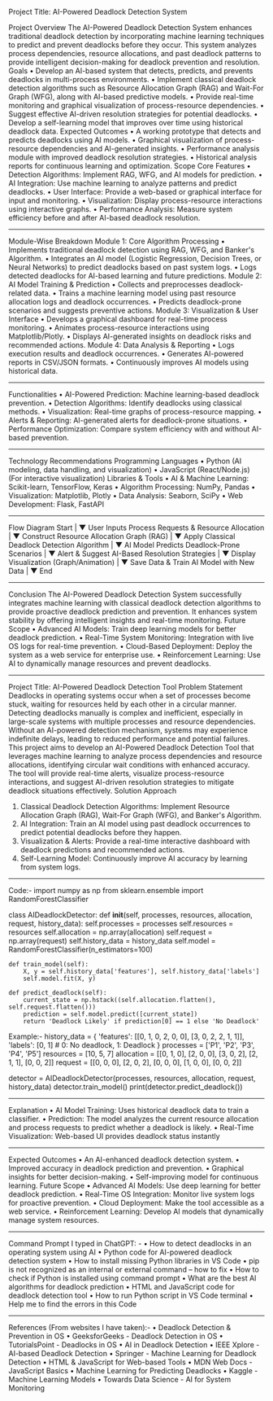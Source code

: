 Project Title: AI-Powered Deadlock Detection System

Project Overview
The AI-Powered Deadlock Detection System enhances traditional deadlock detection by incorporating machine learning techniques to predict and prevent deadlocks before they occur. This system analyzes process dependencies, resource allocations, and past deadlock patterns to provide intelligent decision-making for deadlock prevention and resolution.
Goals
•	Develop an AI-based system that detects, predicts, and prevents deadlocks in multi-process environments.
•	Implement classical deadlock detection algorithms such as Resource Allocation Graph (RAG) and Wait-For Graph (WFG), along with AI-based predictive models.
•	Provide real-time monitoring and graphical visualization of process-resource dependencies.
•	Suggest effective AI-driven resolution strategies for potential deadlocks.
•	Develop a self-learning model that improves over time using historical deadlock data.
Expected Outcomes
•	A working prototype that detects and predicts deadlocks using AI models.
•	Graphical visualization of process-resource dependencies and AI-generated insights.
•	Performance analysis module with improved deadlock resolution strategies.
•	Historical analysis reports for continuous learning and optimization.
Scope
Core Features
•	Detection Algorithms: Implement RAG, WFG, and AI models for prediction.
•	AI Integration: Use machine learning to analyze patterns and predict deadlocks.
•	User Interface: Provide a web-based or graphical interface for input and monitoring.
•	Visualization: Display process-resource interactions using interactive graphs.
•	Performance Analysis: Measure system efficiency before and after AI-based deadlock resolution.
________________________________________
Module-Wise Breakdown
Module 1: Core Algorithm Processing
•	Implements traditional deadlock detection using RAG, WFG, and Banker's Algorithm.
•	Integrates an AI model (Logistic Regression, Decision Trees, or Neural Networks) to predict deadlocks based on past system logs.
•	Logs detected deadlocks for AI-based learning and future predictions.
Module 2: AI Model Training & Prediction
•	Collects and preprocesses deadlock-related data.
•	Trains a machine learning model using past resource allocation logs and deadlock occurrences.
•	Predicts deadlock-prone scenarios and suggests preventive actions.
Module 3: Visualization & User Interface
•	Develops a graphical dashboard for real-time process monitoring.
•	Animates process-resource interactions using Matplotlib/Plotly.
•	Displays AI-generated insights on deadlock risks and recommended actions.
Module 4: Data Analysis & Reporting
•	Logs execution results and deadlock occurrences.
•	Generates AI-powered reports in CSV/JSON formats.
•	Continuously improves AI models using historical data.
________________________________________
Functionalities
•	AI-Powered Prediction: Machine learning-based deadlock prevention.
•	Detection Algorithms: Identify deadlocks using classical methods.
•	Visualization: Real-time graphs of process-resource mapping.
•	Alerts & Reporting: AI-generated alerts for deadlock-prone situations.
•	Performance Optimization: Compare system efficiency with and without AI-based prevention.
________________________________________
Technology Recommendations
Programming Languages
•	Python (AI modeling, data handling, and visualization)
•	JavaScript (React/Node.js) (For interactive visualization)
Libraries & Tools
•	AI & Machine Learning: Scikit-learn, TensorFlow, Keras
•	Algorithm Processing: NumPy, Pandas
•	Visualization: Matplotlib, Plotly
•	Data Analysis: Seaborn, SciPy
•	Web Development: Flask, FastAPI
________________________________________
Flow Diagram
Start
|
▼
User Inputs Process Requests & Resource Allocation
|
▼
Construct Resource Allocation Graph (RAG)
|
▼
Apply Classical Deadlock Detection Algorithm
|
▼
AI Model Predicts Deadlock-Prone Scenarios
|
▼
Alert & Suggest AI-Based Resolution Strategies
|
▼
Display Visualization (Graph/Animation)
|
▼
Save Data & Train AI Model with New Data
|
▼
End
________________________________________
Conclusion
The AI-Powered Deadlock Detection System successfully integrates machine learning with classical deadlock detection algorithms to provide proactive deadlock prediction and prevention. It enhances system stability by offering intelligent insights and real-time monitoring.
Future Scope
•	Advanced AI Models: Train deep learning models for better deadlock prediction.
•	Real-Time System Monitoring: Integration with live OS logs for real-time prevention.
•	Cloud-Based Deployment: Deploy the system as a web service for enterprise use.
•	Reinforcement Learning: Use AI to dynamically manage resources and prevent deadlocks.
________________________________________
Project Title: AI-Powered Deadlock Detection Tool
Problem Statement
Deadlocks in operating systems occur when a set of processes become stuck, waiting for resources held by each other in a circular manner. Detecting deadlocks manually is complex and inefficient, especially in large-scale systems with multiple processes and resource dependencies. Without an AI-powered detection mechanism, systems may experience indefinite delays, leading to reduced performance and potential failures.
This project aims to develop an AI-Powered Deadlock Detection Tool that leverages machine learning to analyze process dependencies and resource allocations, identifying circular wait conditions with enhanced accuracy. The tool will provide real-time alerts, visualize process-resource interactions, and suggest AI-driven resolution strategies to mitigate deadlock situations effectively.
Solution Approach
1.	Classical Deadlock Detection Algorithms: Implement Resource Allocation Graph (RAG), Wait-For Graph (WFG), and Banker's Algorithm.
2.	AI Integration: Train an AI model using past deadlock occurrences to predict potential deadlocks before they happen.
3.	Visualization & Alerts: Provide a real-time interactive dashboard with deadlock predictions and recommended actions.
4.	Self-Learning Model: Continuously improve AI accuracy by learning from system logs.
________________________________________
Code:-
import numpy as np
from sklearn.ensemble import RandomForestClassifier

class AIDeadlockDetector:
    def __init__(self, processes, resources, allocation, request, history_data):
        self.processes = processes
        self.resources = resources
        self.allocation = np.array(allocation)
        self.request = np.array(request)
        self.history_data = history_data
        self.model = RandomForestClassifier(n_estimators=100)
    
    def train_model(self):
        X, y = self.history_data['features'], self.history_data['labels']
        self.model.fit(X, y)
    
    def predict_deadlock(self):
        current_state = np.hstack((self.allocation.flatten(), self.request.flatten()))
        prediction = self.model.predict([current_state])
        return 'Deadlock Likely' if prediction[0] == 1 else 'No Deadlock'
    
Example:-
history_data = {
    'features': [[0, 1, 0, 2, 0, 0], [3, 0, 2, 2, 1, 1]],
    'labels': [0, 1]  # 0: No deadlock, 1: Deadlock
}
processes = ['P1', 'P2', 'P3', 'P4', 'P5']
resources = [10, 5, 7]
allocation = [[0, 1, 0], [2, 0, 0], [3, 0, 2], [2, 1, 1], [0, 0, 2]]
request = [[0, 0, 0], [2, 0, 2], [0, 0, 0], [1, 0, 0], [0, 0, 2]]

detector = AIDeadlockDetector(processes, resources, allocation, request, history_data)
detector.train_model()
print(detector.predict_deadlock())
________________________________________
Explanation
•	AI Model Training: Uses historical deadlock data to train a classifier.
•	Prediction: The model analyzes the current resource allocation and process requests to predict whether a deadlock is likely.
•	Real-Time Visualization: Web-based UI provides deadlock status instantly
________________________________________
Expected Outcomes
•	An AI-enhanced deadlock detection system.
•	Improved accuracy in deadlock prediction and prevention.
•	Graphical insights for better decision-making.
•	Self-improving model for continuous learning.
Future Scope
•	Advanced AI Models: Use deep learning for better deadlock prediction.
•	Real-Time OS Integration: Monitor live system logs for proactive prevention.
•	Cloud Deployment: Make the tool accessible as a web service.
•	Reinforcement Learning: Develop AI models that dynamically manage system resources.
________________________________________
Command Prompt I typed in ChatGPT: -
• How to detect deadlocks in an operating system using AI
• Python code for AI-powered deadlock detection system
• How to install missing Python libraries in VS Code
• pip is not recognized as an internal or external command – how to fix
• How to check if Python is installed using command prompt
• What are the best AI algorithms for deadlock prediction
• HTML and JavaScript code for deadlock detection tool
• How to run Python script in VS Code terminal
• Help me to find the errors in this Code
________________________________________
References (From websites I have taken):-
•  Deadlock Detection & Prevention in OS
•	GeeksforGeeks - Deadlock Detection in OS
•	TutorialsPoint - Deadlocks in OS
•  AI in Deadlock Detection
•	IEEE Xplore - AI-based Deadlock Detection
•	Springer - Machine Learning for Deadlock Detection
•  HTML & JavaScript for Web-based Tools
•	MDN Web Docs - JavaScript Basics
•  Machine Learning for Predicting Deadlocks
•	Kaggle - Machine Learning Models
•	Towards Data Science - AI for System Monitoring
